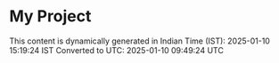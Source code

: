 # My Project

This content is dynamically generated in Indian Time (IST): 2025-01-10 15:19:24 IST
Converted to UTC: 2025-01-10 09:49:24 UTC
